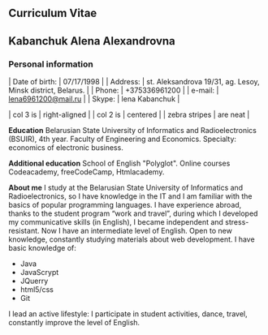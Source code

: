 ## Curriculum Vitae

## Kabanchuk Alena Alexandrovna
### Personal information

| Date of birth:  |   07/17/1998 |
| Address: | st. Aleksandrova 19/31, ag. Lesoy, Minsk district, Belarus. |
| Phone: |  +375336961200 |
| e-mail: | lena6961200@mail.ru |
| Skype: | lena Kabanchuk |


| col 3 is      | right-aligned |
| col 2 is      | centered      |
| zebra stripes | are neat      |

**Education**
 Belarusian State University of Informatics and Radioelectronics (BSUIR), 4th year.
Faculty of Engineering and Economics.
Specialty: economics of electronic business.

**Additional education**
School of English "Polyglot".
Online courses Codeacademy, freeCodeCamp, Htmlacademy.

**About me**
I study at the Belarusian State University of Informatics and Radioelectronics, so I have knowledge in the IT and I am familiar with the basics of popular programming languages. I have experience abroad, thanks to the student program “work and travel”, during which I developed my communicative skills (in English), I became independent and stress-resistant. Now I have an intermediate level of English. Open to new knowledge, constantly studying materials about web development.
I have basic knowledge of:
* Java
* JavaScrypt
* JQuerry
* html5/css
* Git

I lead an active lifestyle: I participate in student activities, dance, travel, constantly improve the level of English.

